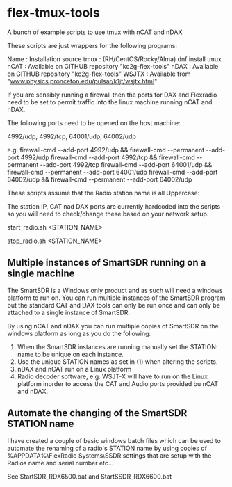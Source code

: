 # flex-tmux-tools

A bunch of example scripts to use tmux with nCAT and nDAX

These scripts are just wrappers for the following programs:

Name : Installation source
tmux : (RH/CentOS/Rocky/Alma) dnf install tmux
nCAT : Available on GITHUB repository "kc2g-flex-tools"
nDAX : Available on GITHUB repository "kc2g-flex-tools"
WSJTX : Available from "www.physics.pronceton.edu/pulsar/k1jt/wsjtx.html"

If you are sensibly running a firewall then the ports for DAX and Flexradio need to be set to permit traffic into the linux
machine running nCAT and nDAX.

The following ports need to be opened on the host machine:

4992/udp, 4992/tcp, 64001/udp, 64002/udp

e.g.
firewall-cmd --add-port 4992/udp && firewall-cmd --permanent --add-port 4992/udp
firewall-cmd --add-port 4992/tcp && firewall-cmd --permanent --add-port 4992/tcp
firewall-cmd --add-port 64001/udp && firewall-cmd --permanent --add-port 64001/udp
firewall-cmd --add-port 64002/udp && firewall-cmd --permanent --add-port 64002/udp

These scripts assume that the Radio station name is all Uppercase:

The station IP, CAT nad DAX ports are currently hardcoded into the scripts - so you will need to check/change these based
on your network setup.

start_radio.sh <STATION_NAME>

stop_radio.sh <STATION_NAME>

## Multiple instances of SmartSDR running on a single machine

The SmartSDR is a Windows only product and as such will need a windows platform to run on.
You can run multiple instances of the SmartSDR program but the standard CAT and DAX tools
can only be run once and can only be attached to a single instance of SmartSDR.

By using nCAT and nDAX you can run multiple copies of SmartSDR on the windows platform as long
as you do the following:

 1. When the SmartSDR instances are running manually set the STATION: name to be unique on each instance.
 2. Use the unique STATION names as set in (1) when altering the scripts.
 3. nDAX and nCAT run on a Linux platform
 4. Radio decoder software, e.g. WSJT-X will have to run on the Linux platform inorder to access the
   CAT and Audio ports provided bu nCAT and nDAX.

## Automate the changing of the SmartSDR STATION name

I have created a couple of basic windows batch files which can be used to automate the renaming of a radio's STATION name
by using copies of %APPDATA%\FlexRadio Systems\SSDR.settings that are setup with the Radios name and serial number
etc...

See StartSDR_RDX6500.bat and StartSSDR_RDX6600.bat